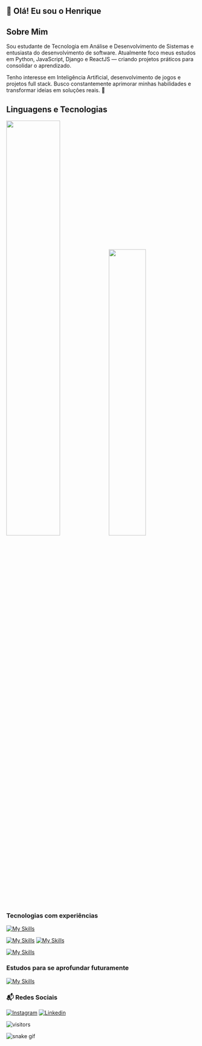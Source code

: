 ## 👋 Olá! Eu sou o Henrique

## Sobre Mim
Sou estudante de Tecnologia em Análise e Desenvolvimento de Sistemas e entusiasta do desenvolvimento de software.
Atualmente foco meus estudos em Python, JavaScript, Django e ReactJS — criando projetos práticos para consolidar o aprendizado.

Tenho interesse em Inteligência Artificial, desenvolvimento de jogos e projetos full stack.
Busco constantemente aprimorar minhas habilidades e transformar ideias em soluções reais. 🚀

## Linguagens e Tecnologias
<div>
  <img width="53%" src="https://github-readme-stats.vercel.app/api?username=hick-hpe&show_icons=true&theme=github_dark&hide_border=true"/> 
  <img width="44%" src="https://github-readme-stats.vercel.app/api/top-langs/?username=hick-hpe&layout=compact&theme=github_dark&hide_border=true"/>
  <br>
</div>

### Tecnologias com experiências

[![My Skills](https://skillicons.dev/icons?i=html,css,js,bootstrap,ts,react)]()

[![My Skills](https://skillicons.dev/icons?i=nodejs,express,django,flask,py)]()
[![My Skills](https://skillicons.dev/icons?i=mysql,mongodb)]()

[![My Skills](https://skillicons.dev/icons?i=java,figma,docker,git,github,bash)]()

### Estudos para se aprofundar futuramente
[![My Skills](https://skillicons.dev/icons?i=php,laravel,k8s,native)]()

<!-- ## 🚀 Projetos em Destaque
-  -->


### 📬 Redes Sociais
[![Instagram](https://img.shields.io/badge/Instagram-E4405F?style=for-the-badge&logo=instagram&logoColor=white)](https://www.instagram.com/hick_hpe/)
[![Linkedin](https://img.shields.io/badge/LinkedIn-0077B5?style=for-the-badge&logo=linkedin&logoColor=white)](https://www.linkedin.com/in/henrique-palermo/)

<!-- Badge de visitantes -->
![visitors](https://visitor-badge.laobi.icu/badge?page_id=hick-hpe)

<!-- Animação de snake nos commits -->
![snake gif](github-contribution-grid-snake.gif)

